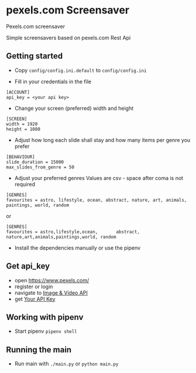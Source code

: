 # pexels.com Screensaver

Pexels.com screensaver

Simple screensavers based on pexels.com Rest Api

## Getting started

- Copy `config/config.ini.default` to `config/config.ini`

- Fill in your credentials in the file
```
[ACCOUNT]
api_key = <your api key>
```

- Change your screen (preferred) width and height
```
[SCREEN]
width = 1920
height = 1080
```

- Adjust how long each slide shall stay and how many items per genre you prefer
```
[BEHAVIOUR]
slide_duration = 15000
max_slides_from_genre = 50
```

- Adjust your preferred genres
Values are csv - space after coma is not required
```
[GENRES]
favourites = astro, lifestyle, ocean, abstract, nature, art, animals, paintings, world, random
```
or
```
[GENRES]
favourites = astro,lifestyle,ocean,       abstract,        nature,art,animals,paintings,world, random
```

- Install the dependencies manually or use the pipenv

## Get api_key

- open https://www.pexels.com/
- register or login
- navigate to [Image & Video API](https://www.pexels.com/api/)
- get [Your API Key](https://www.pexels.com/api/new/)

## Working with pipenv

- Start pipenv
`pipenv shell`

## Running the main

- Run main with `./main.py` or `python main.py`
